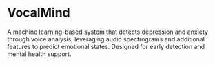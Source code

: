 # VocalMind
 A machine learning-based system that detects depression and anxiety through voice analysis, leveraging audio spectrograms and additional features to predict emotional states. Designed for early detection and mental health support.

